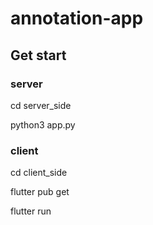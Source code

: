 # annotation-app

## Get start

### server
cd server_side

python3 app.py

### client 
cd client_side

flutter pub get

flutter run
